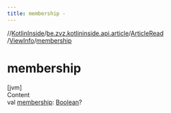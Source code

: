 ```yaml
---
title: membership -
---
```

//[KotlinInside](../../../index.md)/[be.zvz.kotlininside.api.article](../../index.md)/[ArticleRead](../index.md)
/[ViewInfo](index.md)/[membership](membership.md)

# membership

[jvm]  
Content  
val [membership](membership.md): [Boolean](https://kotlinlang.org/api/latest/jvm/stdlib/kotlin/-boolean/index.html)?  




